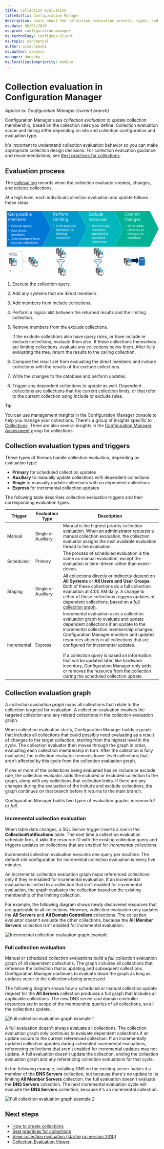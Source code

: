```yaml
---
title: Collection evaluation
titleSuffix: Configuration Manager
description: Learn about the collection evaluation process, types, and triggers. Understand the collection evaluation graph and hierarchy.
ms.date: 06/05/2020
ms.prod: configuration-manager
ms.technology: configmgr-client
ms.topic: conceptual
author: aczechowski
ms.author: aaroncz
manager: dougeby
ms.localizationpriority: medium
---
```


# Collection evaluation in Configuration Manager

*Applies to: Configuration Manager (current branch)*

Configuration Manager uses *collection evaluation* to update collection membership, based on the collection rules you define. Collection evaluation scope and timing differ depending on site and collection configuration and evaluation type.

It's important to understand collection evaluation behavior so you can make appropriate collection design decisions. For collection evaluation guidance and recommendations, see [Best practices for collections](best-practices-for-collections.md).

## Evaluation process

The [colleval.log](../../../plan-design/hierarchy/log-files.md#BKMK_ServerLogs) records when the collection evaluator creates, changes, and deletes collections.

At a high level, each individual collection evaluation and update follows these steps:

![High-level collection update process](media/high-level-collection-update-process.png)

1. Execute the collection query.
1. Add any systems that are direct members.
1. Add members from Include collections.
1. Perform a logical `AND` between the returned results and the limiting collection.
1. Remove members from the *exclude* collections.

   If the exclude collections also have query rules, or have include or exclude collections, evaluate them also. If these collections themselves are limiting collections, evaluate any collections below them. After fully evaluating the tree, return the results to the calling collection.

1. Compare the result set from evaluating the direct members and include collections with the results of the exclude collections.
1. Write the changes to the database and perform updates.
1. Trigger any dependent collections to update as well. Dependent collections are collections that the current collection limits, or that refer to the current collection using include or exclude rules.

> [!TIP]
> You can use management insights in the Configuration Manager console to help you manage your collections. There's a group of insights specific to [Collections](../../../servers/manage/management-insights.md#collections). There are also several insights in the [Configuration Manager Assessment](../../../servers/manage/management-insights.md#configuration-manager-assessment) group for collections.<!-- MEMDocs#967 -->

## Collection evaluation types and triggers

These types of threads handle collection evaluation, depending on evaluation type:

- **Primary** for scheduled collection updates
- **Auxiliary** to manually update collections with dependent collections
- **Single** to manually update collections with no dependent collections
- **Express** for incremental collection updates

The following table describes collection evaluation triggers and their corresponding evaluation types.

| Trigger | Evaluation Type | Description |
|---------|-----------------|-------------|
|Manual|Single or Auxiliary|Manual is the highest priority collection evaluation. When an administrator requests a manual collection evaluation, the collection evaluator assigns the next available evaluation thread to the evaluation.|
|Scheduled|Primary|The process of scheduled evaluation is the same as manual evaluation, except the evaluation is time-driven rather than event-driven.|
|Staging|Single or Auxiliary|All collections directly or indirectly depend on **All Systems** or **All Users and User Groups**. Both of these collections do a full collection evaluation at 4:00 AM daily. A change to either of these collections triggers updates of dependent collections, based on a [full collection graph](#collection-evaluation-graph).
|Incremental|Express|Incremental evaluation uses a collection evaluation graph to evaluate and update dependent collections if an update to the incremental collection membership changes. Configuration Manager monitors and updates resources objects in all collections that are configured for incremental updates.<br /><br />If a collection query is based on information that will be updated later, like hardware inventory, Configuration Manager only adds or removes the resource from the collection during the scheduled collection update.|

## Collection evaluation graph

A *collection evaluation graph* maps all collections that relate to the collection targeted for evaluation. A collection evaluation involves the targeted collection and any related collections in the collection evaluation graph.

When collection evaluation starts, Configuration Manager builds a graph that includes all collections that could possibly need evaluating as a result of changes to the target collection, starting from the highest level in the cycle. The collection evaluator then moves through the graph in order, evaluating each collection membership in turn. After the collection is fully evaluated, the collection evaluator removes lower-level collections that aren't affected by this cycle from the collection evaluation graph.

If one or more of the collections being evaluated has an include or exclude rule, the collection evaluator adds the included or excluded collection to the graph, along with any collections that collection limits. If there are any changes during the evaluation of the include and exclude collections, the graph continues on that branch before it returns to the main branch.

Configuration Manager builds two types of evaluation graphs, *incremental* or *full*.

### Incremental collection evaluation

When table data changes, a SQL Server trigger inserts a row in the **CollectionNotifications** table. The next time a collection evaluation schedule fires, it `AND`s the resource ID with the existing collection query and triggers updates on collections that are enabled for *incremental* collections.

Incremental collection evaluation executes one query per machine. The default site configuration for incremental collection evaluation is every five minutes.

An incremental collection evaluation graph maps referenced collections only if they're enabled for incremental evaluation. If an incremental evaluation is limited to a collection that isn't enabled for incremental evaluation, the graph evaluates the collection based on the existing membership of the limiting collection.

For example, the following diagram shows newly discovered resources that are applicable to all collections. However, collection evaluation only updates the **All Servers** and **All Domain Controllers** collections. The collection evaluator doesn't evaluate the other collections, because the **All Member Servers** collection isn't enabled for incremental evaluation.

![Incremental collection evaluation graph example](media/incremental-collection-evaluation-graph.png)

### Full collection evaluation

Manual or scheduled collection evaluations build a *full* collection evaluation graph of all dependent collections. The graph includes all collections that reference the collection that is updating and subsequent collections. Configuration Manager continues to evaluate down the graph as long as updates occur to the collections being processed.

The following diagram shows how a scheduled or manual collection update request for the **All Servers** collection produces a full graph that includes all applicable collections. The new DNS server and domain controller resources are in scope of the membership queries of all collections, so all the collections update.

![Full collection evaluation graph example 1](media/full-collection-evaluation-graph-1.png)

A full evaluation doesn't always evaluate all collections. The collection evaluation graph only continues to evaluate dependent collections if an update occurs to the current referenced collection. If an incrementally updated collection updates during scheduled incremental evaluations, referencing collections that aren't enabled for incremental updates may not update. A full evaluation doesn't update the collection, ending the collection evaluation graph and any referencing collection evaluations for that cycle.

In the following example, installing DNS on the existing server makes it a member of the **DNS Servers** collection, but because there's no update to its limiting **All Member Servers** collection, the full evaluation doesn't evaluate the **DNS Servers** collection. The next incremental evaluation cycle will evaluate the **DNS Servers** collection, because it's an incremental collection.

![Full collection evaluation graph example 2](media/full-collection-evaluation-graph-2.png)

## Next steps

- [How to create collections](create-collections.md)
- [Best practices for collections](best-practices-for-collections.md)
- [View collection evaluation (starting in version 2010)](collection-evaluation-view.md)
- [Collection Evaluation Viewer](../../../support/ceviewer.md)

